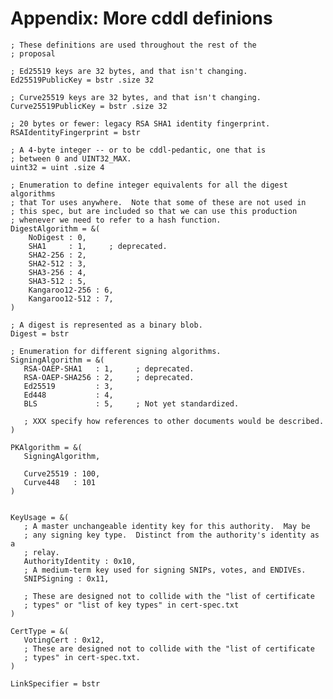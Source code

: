 
# Appendix: More cddl definions

    ; These definitions are used throughout the rest of the
    ; proposal

    ; Ed25519 keys are 32 bytes, and that isn't changing.
    Ed25519PublicKey = bstr .size 32

    ; Curve25519 keys are 32 bytes, and that isn't changing.
    Curve25519PublicKey = bstr .size 32

    ; 20 bytes or fewer: legacy RSA SHA1 identity fingerprint.
    RSAIdentityFingerprint = bstr

    ; A 4-byte integer -- or to be cddl-pedantic, one that is
    ; between 0 and UINT32_MAX.
    uint32 = uint .size 4

    ; Enumeration to define integer equivalents for all the digest algorithms
    ; that Tor uses anywhere.  Note that some of these are not used in
    ; this spec, but are included so that we can use this production
    ; whenever we need to refer to a hash function.
    DigestAlgorithm = &(
        NoDigest : 0,
        SHA1     : 1,     ; deprecated.
        SHA2-256 : 2,
        SHA2-512 : 3,
        SHA3-256 : 4,
        SHA3-512 : 5,
        Kangaroo12-256 : 6,
        Kangaroo12-512 : 7,
    )

    ; A digest is represented as a binary blob.
    Digest = bstr

    ; Enumeration for different signing algorithms.
    SigningAlgorithm = &(
       RSA-OAEP-SHA1   : 1,     ; deprecated.
       RSA-OAEP-SHA256 : 2,     ; deprecated.
       Ed25519         : 3,
       Ed448           : 4,
       BLS             : 5,     ; Not yet standardized.

       ; XXX specify how references to other documents would be described.
    )

    PKAlgorithm = &(
       SigningAlgorithm,

       Curve25519 : 100,
       Curve448   : 101
    )


    KeyUsage = &(
       ; A master unchangeable identity key for this authority.  May be
       ; any signing key type.  Distinct from the authority's identity as a
       ; relay.
       AuthorityIdentity : 0x10,
       ; A medium-term key used for signing SNIPs, votes, and ENDIVEs.
       SNIPSigning : 0x11,

       ; These are designed not to collide with the "list of certificate
       ; types" or "list of key types" in cert-spec.txt
    )

    CertType = &(
       VotingCert : 0x12,
       ; These are designed not to collide with the "list of certificate
       ; types" in cert-spec.txt.
    )

    LinkSpecifier = bstr
